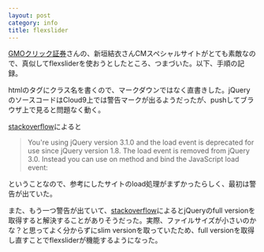 ```yaml
---
layout: post
category: info
title: flexslider
---
```

[GMOクリック証券](https://www.click-sec.com/corp/company/commercial/special/)さんの、新垣結衣さんCMスペシャルサイトがとても素敵なので、真似してflexsliderを使おうとしたところ、つまづいた。以下、手順の記録。

htmlのタグにクラス名を書くので、マークダウンではなく直書きした。jQueryのソースコードはCloud9上では警告マークが出るようだったが、pushしてブラウザ上で見ると問題なく動く。

[stackoverflow](http://stackoverflow.com/questions/38650315/why-window-load-is-not-working-in-jquery)によると

> You're using jQuery version 3.1.0 and the load event is deprecated for use since jQuery version 1.8. The load event is removed from jQuery 3.0. Instead you can use on method and bind the JavaScript load event:

ということなので、参考にしたサイトのload処理がまずかったらしく、最初は警告が出ていた。

また、もう一つ警告が出ていて、[stackoverflow](http://stackoverflow.com/questions/38647190/jquery-animate-is-not-a-function)によるとjQueryのfull versionを取得すると解決することがありそうだった。実際、ファイルサイズが小さいのかな？と思ってよく分からずにslim versionを取っていたため、full versionを取得し直すことでflexsliderが機能するようになった。